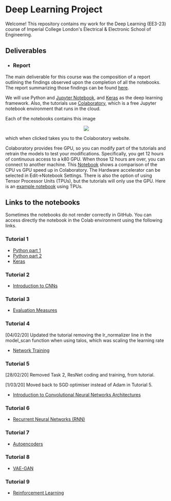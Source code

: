 # Deep Learning Project
Welcome! This repository contains my work for the Deep Learning (EE3-23) course of Imperial College London's Electrical & Electronic School of Engineering.

## Deliverables
 - ### Report
 The main deliverable for this course was the composition of a report outlining the findings observed upon the completion of all the notebooks. The report summarizing those findings can be found [here](Report.pdf).

We will use Python and [Jupyter Notebook](https://jupyter.org/), and [Keras](https://keras.io/) as the deep learning framework.
Also, the tutorials use [Colaboratory](https://colab.research.google.com/notebooks/welcome.ipynb), which is a free Jupyter notebook environment that runs in the cloud. 

Each of the notebooks contains this image


<p align="center">
<img src ="https://camo.githubusercontent.com/52feade06f2fecbf006889a904d221e6a730c194/68747470733a2f2f636f6c61622e72657365617263682e676f6f676c652e636f6d2f6173736574732f636f6c61622d62616467652e737667" />
</p>

which when clicked takes you to the Colaboratory website. 

Colaboratory provides free GPU, so you can modify part of the tutorials and retrain the models to test your modifications. Specifically, you get 12 hours of continuous access to a k80 GPU. When those 12 hours are over, you can connect to another machine. This [Notebook](https://colab.research.google.com/notebooks/gpu.ipynb#scrollTo=3IEVK-KFxi5Z) shows a comparison of the CPU vs GPU speed up in Colaboratory. The Hardware accelerator can be selected in Edit->Notebook Settings. There is also the option of using Tensor Processor Units (TPUs), but the tutorials will only use the GPU. Here is an [example notebook](https://colab.research.google.com/notebooks/tpu.ipynb) using TPUs.   

## Links to the notebooks
Sometimes the notebooks do not render correctly in GitHub. You can access directly the notebook in the Colab environment using the following links.
### Tutorial 1
  * [Python part 1](https://colab.research.google.com/github/MatchLab-Imperial/deep-learning-course/blob/master/2020_01_part1_Python.ipynb)
  * [Python part 2](https://colab.research.google.com/github/MatchLab-Imperial/deep-learning-course/blob/master/2020_01_part2_Python.ipynb)
  * [Keras](https://colab.research.google.com/github/MatchLab-Imperial/deep-learning-course/blob/master/2020_01_part3_Keras.ipynb)
### Tutorial 2
  * [Introduction to CNNs](https://colab.research.google.com/github/MatchLab-Imperial/deep-learning-course/blob/master/2020_02_CNN_Introduction.ipynb)
### Tutorial 3
  * [Evaluation Measures](https://colab.research.google.com/github/MatchLab-Imperial/deep-learning-course/blob/master/2020_03_Evaluation_Measures.ipynb)
### Tutorial 4
  [04/02/20] Updated the tutorial removing the lr_normalizer line in the model_scan function when using talos, which was scaling the learning rate

  * [Network Training](https://colab.research.google.com/github/MatchLab-Imperial/deep-learning-course/blob/master/2020_04_Network_Training.ipynb) 
  
### Tutorial 5
[28/02/20] Removed Task 2, ResNet coding and training, from tutorial.

[1/03/20] Moved back to SGD optimiser instead of Adam in Tutorial 5.

  * [Introduction to Convolutional Neural Networks Architectures](https://colab.research.google.com/github/MatchLab-Imperial/deep-learning-course/blob/master/2020_05_CNN_architectures.ipynb)
  
### Tutorial 6
  * [Recurrent Neural Networks (RNN)](https://colab.research.google.com/github/MatchLab-Imperial/deep-learning-course/blob/master/2020_06_RNN.ipynb)
  
### Tutorial 7
  * [Autoencoders](https://colab.research.google.com/github/MatchLab-Imperial/deep-learning-course/blob/master/2020_07_Autoencoders.ipynb)
 
### Tutorial 8
  * [VAE-GAN](https://colab.research.google.com/github/MatchLab-Imperial/deep-learning-course/blob/master/2020_08_VAE_GAN.ipynb)
  
### Tutorial 9
  * [Reinforcement Learning](https://colab.research.google.com/github/MatchLab-Imperial/deep-learning-course/blob/master/2020_09_RL.ipynb)
  
  

